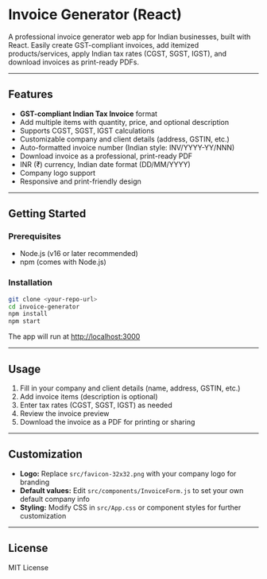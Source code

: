 # Invoice Generator (React)

A professional invoice generator web app for Indian businesses, built with React. Easily create GST-compliant invoices, add itemized products/services, apply Indian tax rates (CGST, SGST, IGST), and download invoices as print-ready PDFs.

---

## Features
- **GST-compliant Indian Tax Invoice** format
- Add multiple items with quantity, price, and optional description
- Supports CGST, SGST, IGST calculations
- Customizable company and client details (address, GSTIN, etc.)
- Auto-formatted invoice number (Indian style: INV/YYYY-YY/NNN)
- Download invoice as a professional, print-ready PDF
- INR (₹) currency, Indian date format (DD/MM/YYYY)
- Company logo support
- Responsive and print-friendly design

---


## Getting Started

### Prerequisites
- Node.js (v16 or later recommended)
- npm (comes with Node.js)

### Installation
```bash
git clone <your-repo-url>
cd invoice-generator
npm install
npm start
```

The app will run at [http://localhost:3000](http://localhost:3000)

---

## Usage
1. Fill in your company and client details (name, address, GSTIN, etc.)
2. Add invoice items (description is optional)
3. Enter tax rates (CGST, SGST, IGST) as needed
4. Review the invoice preview
5. Download the invoice as a PDF for printing or sharing

---

## Customization
- **Logo:** Replace `src/favicon-32x32.png` with your company logo for branding
- **Default values:** Edit `src/components/InvoiceForm.js` to set your own default company info
- **Styling:** Modify CSS in `src/App.css` or component styles for further customization

---

## License
MIT License



